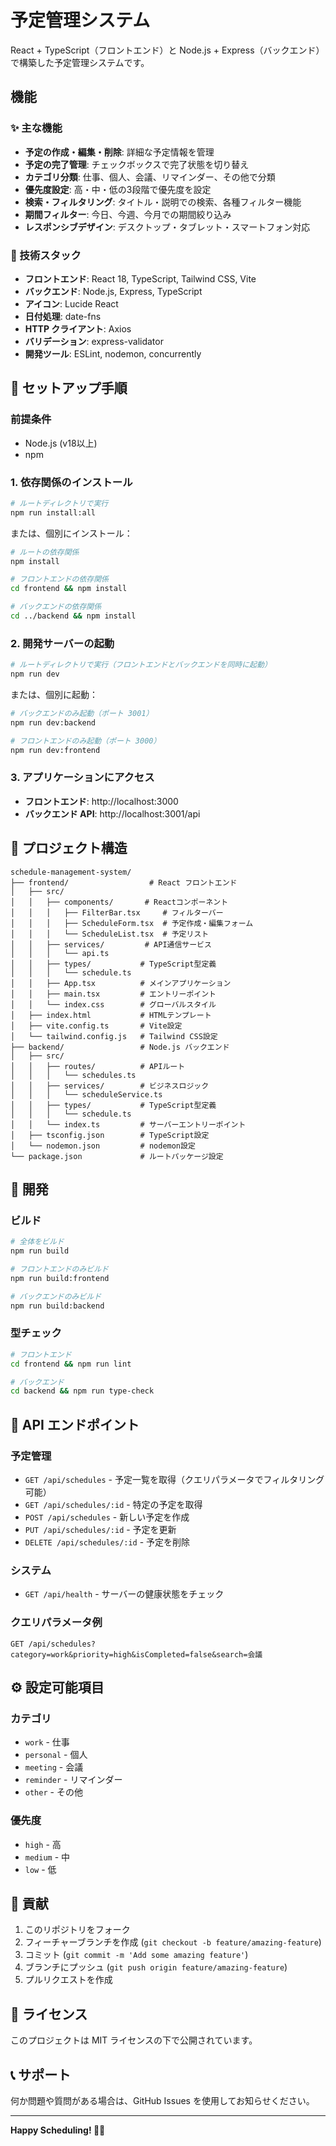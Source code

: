 # 予定管理システム

React + TypeScript（フロントエンド）と Node.js + Express（バックエンド）で構築した予定管理システムです。

## 機能

### ✨ 主な機能
- **予定の作成・編集・削除**: 詳細な予定情報を管理
- **予定の完了管理**: チェックボックスで完了状態を切り替え
- **カテゴリ分類**: 仕事、個人、会議、リマインダー、その他で分類
- **優先度設定**: 高・中・低の3段階で優先度を設定
- **検索・フィルタリング**: タイトル・説明での検索、各種フィルター機能
- **期間フィルター**: 今日、今週、今月での期間絞り込み
- **レスポンシブデザイン**: デスクトップ・タブレット・スマートフォン対応

### 🎯 技術スタック
- **フロントエンド**: React 18, TypeScript, Tailwind CSS, Vite
- **バックエンド**: Node.js, Express, TypeScript
- **アイコン**: Lucide React
- **日付処理**: date-fns
- **HTTP クライアント**: Axios
- **バリデーション**: express-validator
- **開発ツール**: ESLint, nodemon, concurrently

## 🚀 セットアップ手順

### 前提条件
- Node.js (v18以上)
- npm

### 1. 依存関係のインストール

```bash
# ルートディレクトリで実行
npm run install:all
```

または、個別にインストール：

```bash
# ルートの依存関係
npm install

# フロントエンドの依存関係
cd frontend && npm install

# バックエンドの依存関係
cd ../backend && npm install
```

### 2. 開発サーバーの起動

```bash
# ルートディレクトリで実行（フロントエンドとバックエンドを同時に起動）
npm run dev
```

または、個別に起動：

```bash
# バックエンドのみ起動（ポート 3001）
npm run dev:backend

# フロントエンドのみ起動（ポート 3000）
npm run dev:frontend
```

### 3. アプリケーションにアクセス

- **フロントエンド**: http://localhost:3000
- **バックエンド API**: http://localhost:3001/api

## 📁 プロジェクト構造

```
schedule-management-system/
├── frontend/                  # React フロントエンド
│   ├── src/
│   │   ├── components/       # Reactコンポーネント
│   │   │   ├── FilterBar.tsx     # フィルターバー
│   │   │   ├── ScheduleForm.tsx  # 予定作成・編集フォーム
│   │   │   └── ScheduleList.tsx  # 予定リスト
│   │   ├── services/         # API通信サービス
│   │   │   └── api.ts
│   │   ├── types/           # TypeScript型定義
│   │   │   └── schedule.ts
│   │   ├── App.tsx          # メインアプリケーション
│   │   ├── main.tsx         # エントリーポイント
│   │   └── index.css        # グローバルスタイル
│   ├── index.html           # HTMLテンプレート
│   ├── vite.config.ts       # Vite設定
│   └── tailwind.config.js   # Tailwind CSS設定
├── backend/                 # Node.js バックエンド
│   ├── src/
│   │   ├── routes/          # APIルート
│   │   │   └── schedules.ts
│   │   ├── services/        # ビジネスロジック
│   │   │   └── scheduleService.ts
│   │   ├── types/           # TypeScript型定義
│   │   │   └── schedule.ts
│   │   └── index.ts         # サーバーエントリーポイント
│   ├── tsconfig.json        # TypeScript設定
│   └── nodemon.json         # nodemon設定
└── package.json             # ルートパッケージ設定
```

## 🔧 開発

### ビルド

```bash
# 全体をビルド
npm run build

# フロントエンドのみビルド
npm run build:frontend

# バックエンドのみビルド
npm run build:backend
```

### 型チェック

```bash
# フロントエンド
cd frontend && npm run lint

# バックエンド
cd backend && npm run type-check
```

## 📡 API エンドポイント

### 予定管理
- `GET /api/schedules` - 予定一覧を取得（クエリパラメータでフィルタリング可能）
- `GET /api/schedules/:id` - 特定の予定を取得
- `POST /api/schedules` - 新しい予定を作成
- `PUT /api/schedules/:id` - 予定を更新
- `DELETE /api/schedules/:id` - 予定を削除

### システム
- `GET /api/health` - サーバーの健康状態をチェック

### クエリパラメータ例
```
GET /api/schedules?category=work&priority=high&isCompleted=false&search=会議
```

## ⚙️ 設定可能項目

### カテゴリ
- `work` - 仕事
- `personal` - 個人
- `meeting` - 会議  
- `reminder` - リマインダー
- `other` - その他

### 優先度
- `high` - 高
- `medium` - 中
- `low` - 低

## 🤝 貢献

1. このリポジトリをフォーク
2. フィーチャーブランチを作成 (`git checkout -b feature/amazing-feature`)
3. コミット (`git commit -m 'Add some amazing feature'`)
4. ブランチにプッシュ (`git push origin feature/amazing-feature`)
5. プルリクエストを作成

## 📝 ライセンス

このプロジェクトは MIT ライセンスの下で公開されています。

## 📞 サポート

何か問題や質問がある場合は、GitHub Issues を使用してお知らせください。

---

**Happy Scheduling! 📅✨** 
